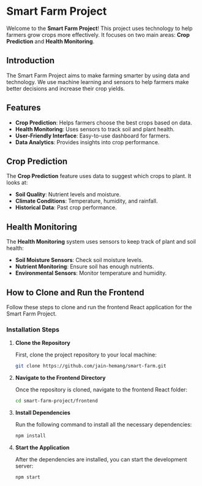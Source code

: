# Smart Farm Project

Welcome to the **Smart Farm Project**! This project uses technology to help farmers grow crops more effectively. It focuses on two main areas: **Crop Prediction** and **Health Monitoring**.

## Introduction

The Smart Farm Project aims to make farming smarter by using data and technology. We use machine learning and sensors to help farmers make better decisions and increase their crop yields.

## Features

- **Crop Prediction**: Helps farmers choose the best crops based on data.
- **Health Monitoring**: Uses sensors to track soil and plant health.
- **User-Friendly Interface**: Easy-to-use dashboard for farmers.
- **Data Analytics**: Provides insights into crop performance.

## Crop Prediction

The **Crop Prediction** feature uses data to suggest which crops to plant. It looks at:

- **Soil Quality**: Nutrient levels and moisture.
- **Climate Conditions**: Temperature, humidity, and rainfall.
- **Historical Data**: Past crop performance.

## Health Monitoring

The **Health Monitoring** system uses sensors to keep track of plant and soil health:

- **Soil Moisture Sensors**: Check soil moisture levels.
- **Nutrient Monitoring**: Ensure soil has enough nutrients.
- **Environmental Sensors**: Monitor temperature and humidity.


## How to Clone and Run the Frontend

Follow these steps to clone and run the frontend React application for the Smart Farm Project.

### Installation Steps

1. **Clone the Repository**

   First, clone the project repository to your local machine:

   ```bash
   git clone https://github.com/jain-hemang/smart-farm.git
   ```
2. **Navigate to the Frontend Directory**

   Once the repository is cloned, navigate to the frontend React folder:

   ```bash
   cd smart-farm-project/frontend
   ```
3. **Install Dependencies**

   Run the following command to install all the necessary dependencies:   
   ```bash
   npm install
   ```
4. **Start the Application**

   After the dependencies are installed, you can start the development server:
   ```bash
   npm start
   ```
